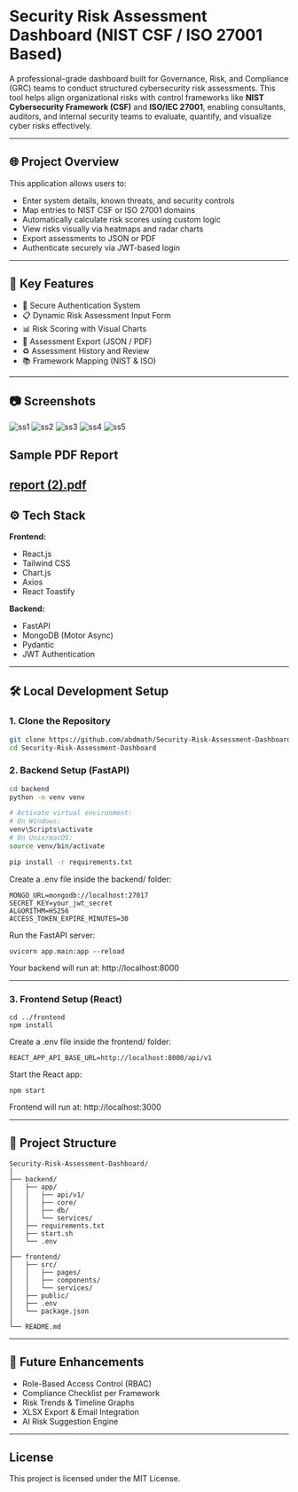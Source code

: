 # Security Risk Assessment Dashboard (NIST CSF / ISO 27001 Based)

A professional-grade dashboard built for Governance, Risk, and Compliance (GRC) teams to conduct structured cybersecurity risk assessments. This tool helps align organizational risks with control frameworks like **NIST Cybersecurity Framework (CSF)** and **ISO/IEC 27001**, enabling consultants, auditors, and internal security teams to evaluate, quantify, and visualize cyber risks effectively.

---

## 🌐 Project Overview

This application allows users to:

- Enter system details, known threats, and security controls  
- Map entries to NIST CSF or ISO 27001 domains  
- Automatically calculate risk scores using custom logic  
- View risks visually via heatmaps and radar charts  
- Export assessments to JSON or PDF  
- Authenticate securely via JWT-based login  

---

## 🧩 Key Features

- 🔐 Secure Authentication System  
- 📋 Dynamic Risk Assessment Input Form  
- 📊 Risk Scoring with Visual Charts  
- 📂 Assessment Export (JSON / PDF)  
- ♻️ Assessment History and Review  
- 📚 Framework Mapping (NIST & ISO)

---
## 📷 Screenshots
![ss1](https://github.com/user-attachments/assets/023ea255-9ba5-434c-9175-8b8630cb0a23)
![ss2](https://github.com/user-attachments/assets/b57154d6-a905-49cb-90b6-d9fb41e2964d)
![ss3](https://github.com/user-attachments/assets/ba147c28-a939-4fd0-9b3d-63f393d829f6)
![ss4](https://github.com/user-attachments/assets/19544390-4d31-4fa3-a559-977d4b317450)
![ss5](https://github.com/user-attachments/assets/6d7471c4-fd8c-433a-997a-45e14b7faea7)

## Sample PDF Report
[report (2).pdf](https://github.com/user-attachments/files/20963098/report.2.pdf)
---
## ⚙️ Tech Stack

**Frontend:**

- React.js  
- Tailwind CSS  
- Chart.js  
- Axios  
- React Toastify  

**Backend:**

- FastAPI  
- MongoDB (Motor Async)  
- Pydantic  
- JWT Authentication  

---

## 🛠️ Local Development Setup

### 1. Clone the Repository

```bash
git clone https://github.com/abdmath/Security-Risk-Assessment-Dashboard.git
cd Security-Risk-Assessment-Dashboard
```

### 2. Backend Setup (FastAPI)

```bash
cd backend
python -m venv venv

# Activate virtual environment:
# On Windows:
venv\Scripts\activate
# On Unix/macOS:
source venv/bin/activate

pip install -r requirements.txt
```

Create a .env file inside the backend/ folder:

```
MONGO_URL=mongodb://localhost:27017
SECRET_KEY=your_jwt_secret
ALGORITHM=HS256
ACCESS_TOKEN_EXPIRE_MINUTES=30
```

Run the FastAPI server:

```
uvicorn app.main:app --reload
```

Your backend will run at: http://localhost:8000

---
### 3. Frontend Setup (React)

```
cd ../frontend
npm install
```
Create a .env file inside the frontend/ folder:
```
REACT_APP_API_BASE_URL=http://localhost:8000/api/v1
```
Start the React app:
```
npm start
```
Frontend will run at: http://localhost:3000

---

## 📁 Project Structure

```
Security-Risk-Assessment-Dashboard/
│
├── backend/
│   ├── app/
│   │   ├── api/v1/
│   │   ├── core/
│   │   ├── db/
│   │   └── services/
│   ├── requirements.txt
│   ├── start.sh
│   └── .env
│
├── frontend/
│   ├── src/
│   │   ├── pages/
│   │   ├── components/
│   │   └── services/
│   ├── public/
│   ├── .env
│   └── package.json
│
└── README.md
```
---

## 🔮 Future Enhancements

- Role-Based Access Control (RBAC)
- Compliance Checklist per Framework
- Risk Trends & Timeline Graphs
- XLSX Export & Email Integration
- AI Risk Suggestion Engine

---

## License
This project is licensed under the MIT License.
